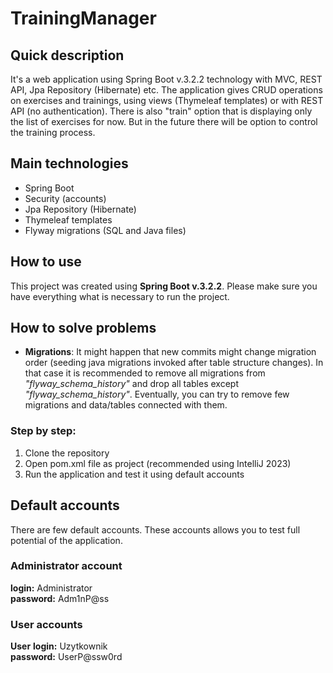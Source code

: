 # TrainingManager

## Quick description
It's a web application using Spring Boot v.3.2.2 technology with MVC, REST API, Jpa Repository (Hibernate) etc. The application gives CRUD operations on exercises and trainings, using views (Thymeleaf templates) or with REST API (no authentication). There is also "train" option that is displaying only the list of exercises for now. But in the future there will be option to control the training process.

## Main technologies
* Spring Boot
* Security (accounts)
* Jpa Repository (Hibernate)
* Thymeleaf templates
* Flyway migrations (SQL and Java  files)

## How to use
This project was created using **Spring Boot v.3.2.2**. Please make sure you have everything what is necessary to run the project.

## How to solve problems
* **Migrations**: It might happen that new commits might change migration order (seeding java migrations invoked after table structure changes). In that case it is recommended to remove all migrations from *"flyway_schema_history"* and drop all tables except *"flyway_schema_history"*. Eventually, you can try to remove few migrations and data/tables connected with them.  

### Step by step:
1. Clone the repository
2. Open pom.xml file as project (recommended using IntelliJ 2023)
3. Run the application and test it using default accounts

## Default accounts
There are few default accounts. These accounts allows you to test full potential of the application.

### Administrator account
**login:** Administrator<br>
**password:** Adm1nP@ss<br>

### User accounts
**User**
**login:** Uzytkownik<br>
**password:** UserP@ssw0rd<br>
